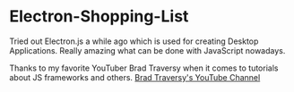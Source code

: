 # Electron-Shopping-List
Tried out Electron.js a while ago which is used for creating Desktop Applications. 
Really amazing what can be done with JavaScript nowadays. 

Thanks to my favorite YouTuber Brad Traversy when it comes to tutorials about JS frameworks and others.
[Brad Traversy's YouTube Channel](https://www.youtube.com/user/TechGuyWeb)
